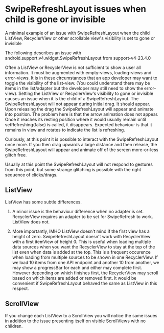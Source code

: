 # SwipeRefreshLayout issues when child is gone or invisible
A minimal example of an issue with SwipeRefreshLayout when the child ListView, RecyclerView or other scrollable view's visibility is set to gone or invisible

The following describes an issue with android.support.v4.widget.SwipeRefreshLayout from support-v4-23.4.0

Often a ListView or RecyclerView is not sufficient to show a user all information. It must be augmented with empty-views, loading-views and error-views. It is in these circumstances that an app developer may want to toggle the visibility of the list-view. (You could understand there may be items in the list/adapter but the developer may still need to show the error-view). Setting the ListView or RecyclerView's visibility to gone or invisible causes an issue when it is the child of a SwipeRefreshLayout. The SwipeRefreshLayout will not appear during initial drag. It should appear. Upon releasing the drag the SwipeRefreshLayout will appear and animate into position. The problem here is that the arrow animation does not appear. Once it reaches its resting position where it would usually remain until setRefreshing(false) is called, it disappears. Expected behaviour is that it remains in view and rotates to indicate the list is refreshing.

Curiously, at this point it is possible to interact with the SwipeRefreshLayout once more. If you then drag upwards a large distance and then release, the SwipeRefreshLayout will appear and animate off of the screen more-or-less glitch free.

Usually at this point the SwipeRefreshLayout will not respond to gestures from this point, but some strange glitching is possible with the right sequence of clicks/drags.

## ListView

ListView has some subtle differences. 

1. A minor issue is the behaviour difference when no adapter is set. RecyclerView requires an adapter to be set for SwipeRefresh to work. ListView does not.

2. More importantly, IMHO ListView doesn't mind if the first view has a height of zero. SwipeRefreshLayout doesn't work with RecyclerView with a first itemView of height 0. This is useful when loading multiple data sources when you want the RecyclerView to stay at the top of the list even when data is added at the top. This is a frequent occurence when loading from multiple sources to be shown in one RecyclerView. If we load 10 items from one API endpoint and another 10 from another, we may show a progressBar for each and either may complete first. However depending on which finishes first, the RecyclerView may scroll based on which items are added or removed first. It would be convenient if SwipeRefreshLayout behaved the same as ListView in this respect.

## ScrollView

If you change each ListView to a ScrollView you will notice the same issues in addition to the issue presenting itself on visible ScrollViews with no children.
